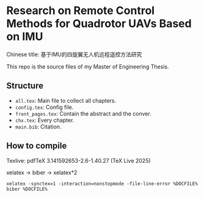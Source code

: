 # Research on Remote Control Methods for Quadrotor UAVs Based on IMU

Chinese title: 基于IMU的四旋翼无人机远程遥控方法研究

This repo is the source files of my Master of Engineering Thesis.

## Structure

- `all.tex`: Main file to collect all chapters.
- `config.tex`: Config file.
- `front_pages.tex`: Contain the abstract and the conver.
- `chx.tex`: Every chapter.
- `main.bib`: Citation.

## How to compile
Texlive: pdfTeX 3.141592653-2.6-1.40.27 (TeX Live 2025)

xelatex -> biber -> xelatex*2

``` shell
xelatex -synctex=1 -interaction=nonstopmode -file-line-error %DOCFILE%
biber %DOCFILE%
```
